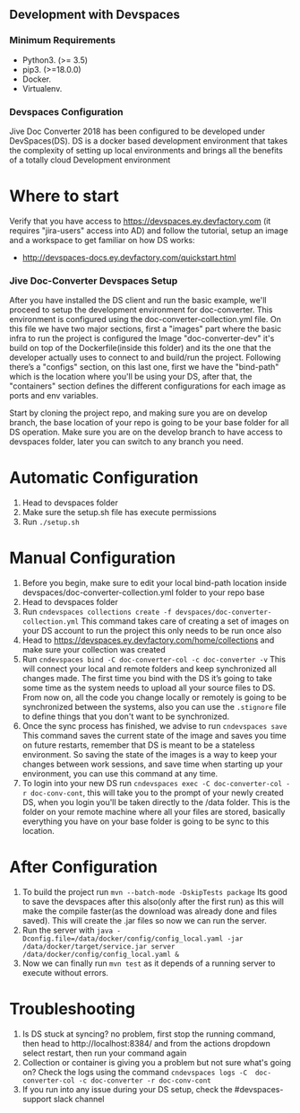 ## Development with Devspaces
 ### Minimum Requirements
 * Python3. (>= 3.5)
* pip3. (>=18.0.0)
* Docker.
* Virtualenv.
 ### Devspaces Configuration
 Jive Doc Converter 2018 has been configured to be developed under DevSpaces(DS).
 DS is a docker based development environment that takes the complexity of
 setting up local environments and brings all the benefits of a totally cloud
 Development environment
 # Where to start
 Verify that you have access to https://devspaces.ey.devfactory.com (it requires "jira-users" access into AD) and follow the tutorial, setup an image and a workspace to get familiar on how DS works:
 * http://devspaces-docs.ey.devfactory.com/quickstart.html

 ### Jive Doc-Converter Devspaces Setup
 After you have installed the DS client and run the basic example, we'll proceed to setup the development environment for doc-converter.
 This environment is configured using the doc-converter-collection.yml file.
 On this file we have two major sections, first a "images" part where the basic infra to run the project is configured the Image "doc-converter-dev" it's build on top of the Dockerfile(inside this folder) and its the one that the developer actually uses to connect to and build/run the project.
 Following there’s a "configs" section, on this last one, first we have the "bind-path" which is the location where you'll be using your DS, after that, the "containers" section defines the different configurations for each image as ports and env variables.

 Start by cloning the project repo, and making sure you are on develop branch, the base location of your repo is going to be your base folder for all DS operation.
 Make sure you are on the develop branch to have access to devspaces folder, later you can switch to any branch you need.

  # Automatic Configuration
 1. Head to devspaces folder
 2. Make sure the setup.sh file has execute permissions
 3. Run `./setup.sh`

  # Manual Configuration
 1. Before you begin, make sure to edit your local bind-path location inside devspaces/doc-converter-collection.yml folder to your repo base
 2. Head to devspaces folder
 3. Run `cndevspaces collections create -f devspaces/doc-converter-collection.yml`
 This command takes care of creating a set of images on your DS account to run the project this only needs to be run once also
 4. Head to https://devspaces.ey.devfactory.com/home/collections and make sure your collection was created
 5. Run `cndevspaces bind -C doc-converter-col -c doc-converter -v`
 This will connect your local and remote folders and keep synchronized all changes made.
 The first time you bind with the DS it’s going to take some time as the system needs to upload all your source files to DS.
 From now on, all the code you change locally or remotely is going to be synchronized between the systems, also you can use the `.stignore` file to define things that you don't want to be synchronized.
 6. Once the sync process has finished, we advise to run `cndevspaces save`
 This command saves the current state of the image and saves you time on future restarts, remember that DS is meant to be a stateless environment.
 So saving the state of the images is a way to keep your changes between work sessions, and save time when starting up your environment, you can use this command at any time.
 7. To login into your new DS run `cndevspaces exec -C doc-converter-col -r doc-conv-cont`, this will take you to the prompt of your newly created DS, when you login you'll be taken directly to the /data folder.
 This is the folder on your remote machine where all your files are stored, basically everything you have on your base folder is going to be sync to this location.

  # After Configuration
 1. To build the project run `mvn --batch-mode -DskipTests package`
 Its good to save the devspaces after this also(only after the first run) as this will make the compile faster(as the download was already done and files saved).
 This will create the .jar files so now we can run the server.
 2. Run the server with `java -Dconfig.file=/data/docker/config/config_local.yaml -jar /data/docker/target/service.jar server /data/docker/config/config_local.yaml &`
 3. Now we can finally run `mvn test` as it depends of a running server to execute without errors.

  # Troubleshooting
 1. Is DS stuck at syncing? no problem, first stop the running command, then head to http://localhost:8384/ and from the actions dropdown select restart, then run your command again
 2. Collection or container is giving you a problem but not sure what's going on? Check the logs using the command `cndevspaces logs -C  doc-converter-col -c doc-converter -r doc-conv-cont`
 3. If you run into any issue during your DS setup, check the #devspaces-support slack channel
